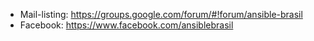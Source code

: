 * Mail-listing: https://groups.google.com/forum/#!forum/ansible-brasil
* Facebook: https://www.facebook.com/ansiblebrasil
